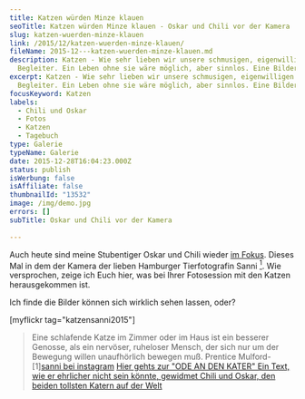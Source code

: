 ```yaml
---
title: Katzen würden Minze klauen
seoTitle: Katzen würden Minze klauen - Oskar und Chili vor der Kamera
slug: katzen-wuerden-minze-klauen
link: /2015/12/katzen-wuerden-minze-klauen/
fileName: 2015-12---katzen-wuerden-minze-klauen.md
description: Katzen - Wie sehr lieben wir unsere schmusigen, eigenwilligen
  Begleiter. Ein Leben ohne sie wäre möglich, aber sinnlos. Eine Bildergalerie.
excerpt: Katzen - Wie sehr lieben wir unsere schmusigen, eigenwilligen
  Begleiter. Ein Leben ohne sie wäre möglich, aber sinnlos. Eine Bildergalerie.
focusKeyword: Katzen
labels:
  - Chili und Oskar
  - Fotos
  - Katzen
  - Tagebuch
type: Galerie
typeName: Galerie
date: 2015-12-28T16:04:23.000Z
status: publish
isWerbung: false
isAffiliate: false
thumbnailId: "13532"
image: /img/demo.jpg
errors: []
subTitle: Oskar und Chili vor der Kamera
  
---
```


Auch heute sind meine Stubentiger Oskar und Chili wieder
[im Fokus](/2015/12/stubentiger/). Dieses Mal in dem der Kamera der lieben
Hamburger Tierfotografin Sanni [<sup>1</sup>](#1). Wie versprochen, zeige ich
Euch hier, was bei Ihrer Fotosession mit den Katzen herausgekommen ist.

Ich finde die Bilder können sich wirklich sehen lassen, oder?

[myflickr tag="katzensanni2015"]

> Eine schlafende Katze im Zimmer oder im Haus ist ein besserer Genosse, als ein
> nervöser, ruheloser Mensch, der sich nur um der Bewegung willen unaufhörlich
> bewegen muß. Prentice Mulford-
> [1][sanni bei instagram](https://www.instagram.com/sannialejo/)
> [Hier gehts zur "ODE AN DEN KATER" Ein Text, wie er ehrlicher nicht sein könnte, gewidmet Chili und Oskar, den beiden tollsten Katern auf der Welt](/2012/08/ode-an-den-kater/)

  